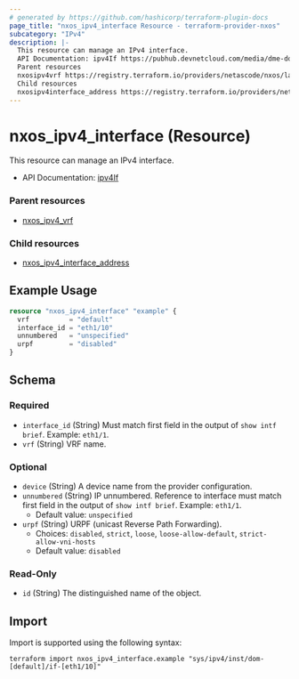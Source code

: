 ```yaml
---
# generated by https://github.com/hashicorp/terraform-plugin-docs
page_title: "nxos_ipv4_interface Resource - terraform-provider-nxos"
subcategory: "IPv4"
description: |-
  This resource can manage an IPv4 interface.
  API Documentation: ipv4If https://pubhub.devnetcloud.com/media/dme-docs-10-2-2/docs/Layer%203/ipv4:If/
  Parent resources
  nxosipv4vrf https://registry.terraform.io/providers/netascode/nxos/latest/docs/resources/ipv4_vrf
  Child resources
  nxosipv4interface_address https://registry.terraform.io/providers/netascode/nxos/latest/docs/resources/ipv4_interface_address
---
```


# nxos_ipv4_interface (Resource)

This resource can manage an IPv4 interface.

- API Documentation: [ipv4If](https://pubhub.devnetcloud.com/media/dme-docs-10-2-2/docs/Layer%203/ipv4:If/)

### Parent resources

- [nxos_ipv4_vrf](https://registry.terraform.io/providers/netascode/nxos/latest/docs/resources/ipv4_vrf)

### Child resources

- [nxos_ipv4_interface_address](https://registry.terraform.io/providers/netascode/nxos/latest/docs/resources/ipv4_interface_address)

## Example Usage

```terraform
resource "nxos_ipv4_interface" "example" {
  vrf          = "default"
  interface_id = "eth1/10"
  unnumbered   = "unspecified"
  urpf         = "disabled"
}
```

<!-- schema generated by tfplugindocs -->
## Schema

### Required

- `interface_id` (String) Must match first field in the output of `show intf brief`. Example: `eth1/1`.
- `vrf` (String) VRF name.

### Optional

- `device` (String) A device name from the provider configuration.
- `unnumbered` (String) IP unnumbered. Reference to interface must match first field in the output of `show intf brief`. Example: `eth1/1`.
  - Default value: `unspecified`
- `urpf` (String) URPF (unicast Reverse Path Forwarding).
  - Choices: `disabled`, `strict`, `loose`, `loose-allow-default`, `strict-allow-vni-hosts`
  - Default value: `disabled`

### Read-Only

- `id` (String) The distinguished name of the object.

## Import

Import is supported using the following syntax:

```shell
terraform import nxos_ipv4_interface.example "sys/ipv4/inst/dom-[default]/if-[eth1/10]"
```
